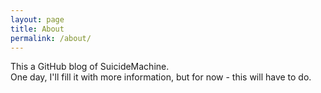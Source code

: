 ```yaml
---
layout: page
title: About
permalink: /about/
---
```


This a GitHub blog of SuicideMachine.     
One day, I'll fill it with more information, but for now - this will have to do.
